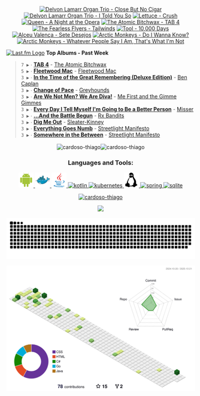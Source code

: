 <!-- lastfm -->
<p align="center"><a href="https://www.last.fm/music/Delvon+Lamarr+Organ+Trio/Close+But+No+Cigar"><img src="https://lastfm.freetls.fastly.net/i/u/64s/74d45fc4817d3005f71b5764ca544cd0.jpg" title="Delvon Lamarr Organ Trio - Close But No Cigar"></a> <a href="https://www.last.fm/music/Delvon+Lamarr+Organ+Trio/I+Told+You+So"><img src="https://lastfm.freetls.fastly.net/i/u/64s/c06514195e2231bdb4dbc5160afa83b9.jpg" title="Delvon Lamarr Organ Trio - I Told You So"></a> <a href="https://www.last.fm/music/Lettuce/Crush"><img src="https://lastfm.freetls.fastly.net/i/u/64s/8d62d577aebd2ca2071a49983544d25c.jpg" title="Lettuce - Crush"></a> <a href="https://www.last.fm/music/Queen/A+Night+at+the+Opera"><img src="https://lastfm.freetls.fastly.net/i/u/64s/a15e773a42182a7acfe62701d247e297.png" title="Queen - A Night at the Opera"></a> <a href="https://www.last.fm/music/The+Atomic+Bitchwax/TAB+4"><img src="https://lastfm.freetls.fastly.net/i/u/64s/73a32279b47f45c5bc2407cbd5e8d2bf.jpg" title="The Atomic Bitchwax - TAB 4"></a> <a href="https://www.last.fm/music/The+Fearless+Flyers/Tailwinds"><img src="https://lastfm.freetls.fastly.net/i/u/64s/a69dae76cc90581034fcbc6f1ac610c5.jpg" title="The Fearless Flyers - Tailwinds"></a> <a href="https://www.last.fm/music/Tool/10,000+Days"><img src="https://lastfm.freetls.fastly.net/i/u/64s/7840c5a71ebd451e8a923ae09de91785.png" title="Tool - 10,000 Days"></a> <a href="https://www.last.fm/music/Alceu+Valen%C3%A7a/Sete+Desejos"><img src="https://lastfm.freetls.fastly.net/i/u/64s/07cc6508f21356385f4a400a6ca0b811.jpg" title="Alceu Valença - Sete Desejos"></a> <a href="https://www.last.fm/music/Arctic+Monkeys/Do+I+Wanna+Know%3F"><img src="https://lastfm.freetls.fastly.net/i/u/64s/12edf61e195044b499f316bf1b54c819.png" title="Arctic Monkeys - Do I Wanna Know?"></a> <a href="https://www.last.fm/music/Arctic+Monkeys/Whatever+People+Say+I+Am,+That%27s+What+I%27m+Not"><img src="https://lastfm.freetls.fastly.net/i/u/64s/5e1480805bdf29da606e0de2ac07b205.jpg" title="Arctic Monkeys - Whatever People Say I Am, That's What I'm Not"></a> </p>

<!--START_LASTFM_ALBUMS:{"period": "7day", "rows": 10}-->
<a href="https://last.fm" target="_blank"><img src="https://user-images.githubusercontent.com/17434202/215290617-e793598d-d7c9-428f-9975-156db1ba89cc.svg" alt="Last.fm Logo" width="18" height="13"/></a> **Top Albums - Past Week**

> `7 ▶️` ∙ **[TAB 4](https://www.last.fm/music/The+Atomic+Bitchwax/TAB+4)** - [The Atomic Bitchwax](https://www.last.fm/music/The+Atomic+Bitchwax)<br/>
> `5 ▶️` ∙ **[Fleetwood Mac](https://www.last.fm/music/Fleetwood+Mac/Fleetwood+Mac)** - [Fleetwood Mac](https://www.last.fm/music/Fleetwood+Mac)<br/>
> `3 ▶️` ∙ **[In the Time of the Great Remembering (Deluxe Edition)](https://www.last.fm/music/Ben+Caplan/In+the+Time+of+the+Great+Remembering+(Deluxe+Edition))** - [Ben Caplan](https://www.last.fm/music/Ben+Caplan)<br/>
> `3 ▶️` ∙ **[Change of Pace](https://www.last.fm/music/Greyhounds/Change+of+Pace)** - [Greyhounds](https://www.last.fm/music/Greyhounds)<br/>
> `3 ▶️` ∙ **[Are We Not Men? We Are Diva!](https://www.last.fm/music/Me+First+and+the+Gimme+Gimmes/Are+We+Not+Men%3F+We+Are+Diva!)** - [Me First and the Gimme Gimmes](https://www.last.fm/music/Me+First+and+the+Gimme+Gimmes)<br/>
> `3 ▶️` ∙ **[Every Day I Tell Myself I'm Going to Be a Better Person](https://www.last.fm/music/Misser/Every+Day+I+Tell+Myself+I%27m+Going+to+Be+a+Better+Person)** - [Misser](https://www.last.fm/music/Misser)<br/>
> `3 ▶️` ∙ **[...And the Battle Begun](https://www.last.fm/music/Rx+Bandits/...And+the+Battle+Begun)** - [Rx Bandits](https://www.last.fm/music/Rx+Bandits)<br/>
> `3 ▶️` ∙ **[Dig Me Out](https://www.last.fm/music/Sleater-Kinney/Dig+Me+Out)** - [Sleater-Kinney](https://www.last.fm/music/Sleater-Kinney)<br/>
> `3 ▶️` ∙ **[Everything Goes Numb](https://www.last.fm/music/Streetlight+Manifesto/Everything+Goes+Numb)** - [Streetlight Manifesto](https://www.last.fm/music/Streetlight+Manifesto)<br/>
> `3 ▶️` ∙ **[Somewhere in the Between](https://www.last.fm/music/Streetlight+Manifesto/Somewhere+in+the+Between)** - [Streetlight Manifesto](https://www.last.fm/music/Streetlight+Manifesto)<br/>
<!--END_LASTFM_ALBUMS-->

<p align="center"><img align="center" src="https://github-readme-stats-nine-kohl.vercel.app/api?username=cardoso-thiago&show_icons=true&locale=en&theme=gotham&hide=issues,contribs" alt="cardoso-thiago" /><img align="center" src="https://github-readme-stats-nine-kohl.vercel.app/api/top-langs?username=cardoso-thiago&show_icons=true&locale=en&layout=compact&theme=gotham" alt="cardoso-thiago" /></p>

<h3 align="center">Languages and Tools:</h3>
<p align="center"> <a href="https://developer.android.com" target="_blank"> <img src="https://github.com/devicons/devicon/blob/master/icons/android/android-original.svg" alt="android" width="40" height="40"/> </a> <a href="https://www.docker.com/" target="_blank"> <img src="https://github.com/devicons/devicon/blob/master/icons/docker/docker-original.svg" alt="docker" width="40" height="40"/> </a> <a href="https://www.java.com" target="_blank"> <img src="https://github.com/devicons/devicon/blob/master/icons/java/java-original.svg" alt="java" width="40" height="40"/> </a> <a href="https://kotlinlang.org" target="_blank"> <img src="https://www.vectorlogo.zone/logos/kotlinlang/kotlinlang-icon.svg" alt="kotlin" width="40" height="40"/> </a> <a href="https://kubernetes.io" target="_blank"> <img src="https://www.vectorlogo.zone/logos/kubernetes/kubernetes-icon.svg" alt="kubernetes" width="40" height="40"/> </a> <a href="https://www.linux.org/" target="_blank"> <img src="https://github.com/devicons/devicon/blob/master/icons/linux/linux-plain.svg" alt="linux" width="40" height="40"/> </a> <a href="https://spring.io/" target="_blank"> <img src="https://www.vectorlogo.zone/logos/springio/springio-icon.svg" alt="spring" width="40" height="40"/> </a> <a href="https://www.sqlite.org/" target="_blank"> <img src="https://www.vectorlogo.zone/logos/sqlite/sqlite-icon.svg" alt="sqlite" width="40" height="40"/> </a> </p>

<p align="center"> <a href="https://github.com/ryo-ma/github-profile-trophy"><img src="https://github-profile-trophy.vercel.app/?username=cardoso-thiago&column=7" alt="cardoso-thiago" /></a> </p>

<!--START_SECTION:comicstrip-->
<p align="center">
 <a href="https://xkcd.com/">
 <img src="https://imgs.xkcd.com/comics/physics_paths.png" />
</a>
</p>
<!--END_SECTION:comicstrip-->

![](https://github.com/cardoso-thiago/cardoso-thiago/raw/output/github-snake.svg)

![](profile-3d-contrib/profile-green-animate.svg)
